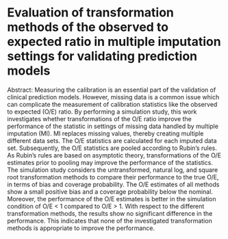# Evaluation of transformation methods of the observed to expected ratio in multiple imputation settings for validating prediction models

Abstract: Measuring the calibration is an essential part of the validation of clinical prediction
models. However, missing data is a common issue which can complicate the measurement
of calibration statistics like the observed to expected (O/E) ratio. By performing a simulation
study, this work investigates whether transformations of the O/E ratio improve the performance
of the statistic in settings of missing data handled by multiple imputation (MI). MI replaces
missing values, thereby creating multiple different data sets. The O/E statistics are calculated
for each imputed data set. Subsequently, the O/E statistics are pooled according to Rubin’s
rules. As Rubin’s rules are based on asymptotic theory, transformations of the O/E estimates
prior to pooling may improve the performance of the statistics. The simulation study considers
the untransformed, natural log, and square root transformation methods to compare their performance
to the true O/E, in terms of bias and coverage probability. The O/E estimates of all
methods show a small positive bias and a coverage probability below the nominal. Moreover,
the performance of the O/E estimates is better in the simulation condition of O/E < 1 compared
to O/E > 1. With respect to the different transformation methods, the results show no significant
difference in the performance. This indicates that none of the investigated transformation
methods is appropriate to improve the performance.
